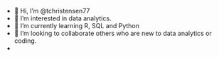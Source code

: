 - 👋 Hi, I’m @tchristensen77
- 👀 I’m interested in data analytics. 
- 🌱 I’m currently learning R, SQL and Python
- 💞️ I’m looking to collaborate others who are new to data analytics or coding. 
- 

<!---
tchristensen77/tchristensen77 is a ✨ special ✨ repository because its `README.md` (this file) appears on your GitHub profile.
You can click the Preview link to take a look at your changes.
--->
